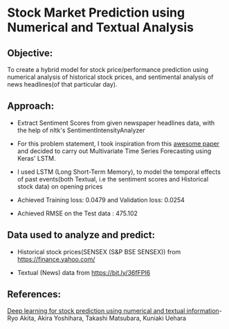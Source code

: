 # Stock Market Prediction using Numerical and Textual Analysis

## Objective: 
To create a hybrid model for stock price/performance prediction using numerical analysis of historical stock prices, and
sentimental analysis of news headlines(of that particular day).


## Approach:

* Extract Sentiment Scores from given newspaper headlines data, with the help of nltk's SentimentIntensityAnalyzer

* For this problem statement, I took inspiration from this [awesome paper](https://www.researchgate.net/publication/306925671_Deep_learning_for_stock_prediction_using_numerical_and_textual_information) and decided to carry out Multivariate Time Series Forecasting using Keras' LSTM.

* I used LSTM (Long Short-Term Memory), to model the temporal effects of past events(both Textual, i.e the sentiment scores and Historical stock data) on opening prices

* Achieved Training loss: 0.0479 and Validation loss: 0.0254

* Achieved RMSE on the Test data : 475.102


## Data used to analyze and predict: 
* Historical stock prices(SENSEX (S&P BSE SENSEX)) from https://finance.yahoo.com/

* Textual (News) data from https://bit.ly/36fFPI6

## References:
[Deep learning for stock prediction using numerical and textual information](https://www.researchgate.net/publication/306925671_Deep_learning_for_stock_prediction_using_numerical_and_textual_information)- Ryo Akita, Akira Yoshihara, Takashi Matsubara, Kuniaki Uehara

